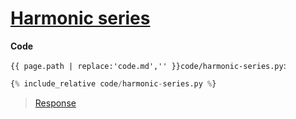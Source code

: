 # [Harmonic series](code.zip)

**Code**

`{{ page.path | replace:'code.md','' }}code/harmonic-series.py`:

```py
{% include_relative code/harmonic-series.py %}
```

> [Response](response/harmonic-series.py)
